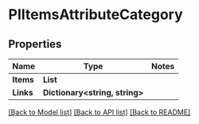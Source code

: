 # PIItemsAttributeCategory

## Properties
Name | Type | Notes
------------ | ------------- | -------------
**Items** | **List<PIAttributeCategory>**
**Links** | **Dictionary<string, string>**

[[Back to Model list]](../../README.md#documentation-for-models) [[Back to API list]](../../README.md#documentation-for-api-endpoints) [[Back to README]](../../README.md)
